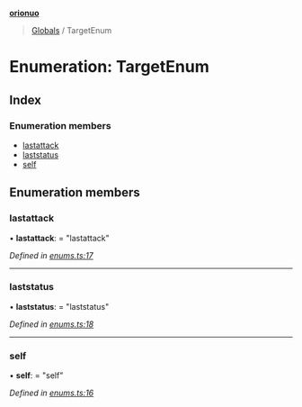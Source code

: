 **[orionuo](../README.md)**

> [Globals](../globals.md) / TargetEnum

# Enumeration: TargetEnum

## Index

### Enumeration members

* [lastattack](targetenum.md#lastattack)
* [laststatus](targetenum.md#laststatus)
* [self](targetenum.md#self)

## Enumeration members

### lastattack

•  **lastattack**:  = "lastattack"

*Defined in [enums.ts:17](https://github.com/msviha/orionuo/blob/a854133/src/enums.ts#L17)*

___

### laststatus

•  **laststatus**:  = "laststatus"

*Defined in [enums.ts:18](https://github.com/msviha/orionuo/blob/a854133/src/enums.ts#L18)*

___

### self

•  **self**:  = "self"

*Defined in [enums.ts:16](https://github.com/msviha/orionuo/blob/a854133/src/enums.ts#L16)*

